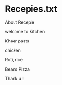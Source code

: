 # Recepies.txt
About Recepie


welcome to Kitchen

Kheer 
pasta

chicken

Roti,
rice

Beans
Pizza

Thank u !

